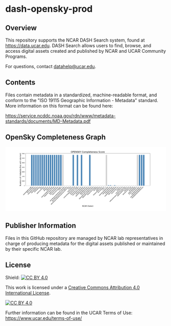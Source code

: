 # dash-opensky-prod

## Overview

This repository supports the NCAR DASH Search system, found at https://data.ucar.edu.   DASH Search allows users to find, browse, and access digital assets created and published by NCAR and UCAR Community Programs.  

For questions, contact datahelp@ucar.edu.

## Contents 

Files contain metadata in a standardized, machine-readable format, and conform to the "ISO 19115 Geographic Information - Metadata" standard.   More information on this format can be found here:   

https://service.ncddc.noaa.gov/rdn/www/metadata-standards/documents/MD-Metadata.pdf

## OpenSky Completeness Graph

![OpenSky Completeness Graph](https://github.com/NCAR/dash-eol-prod/blob/master/actions/OpenSky/barcharts/opensky.png)

## Publisher Information

Files in this GitHub repository are managed by NCAR lab representatives in charge of producing metadata for the digital assets published or maintained by their specific NCAR lab.

## License

Shield: [![CC BY 4.0][cc-by-shield]][cc-by]

This work is licensed under a [Creative Commons Attribution 4.0 International
License][cc-by].

[![CC BY 4.0][cc-by-image]][cc-by]

[cc-by]: http://creativecommons.org/licenses/by/4.0/
[cc-by-image]: https://i.creativecommons.org/l/by/4.0/88x31.png
[cc-by-shield]: https://img.shields.io/badge/License-CC%20BY%204.0-lightgrey.svg

Further information can be found in the UCAR Terms of Use:  https://www.ucar.edu/terms-of-use/
